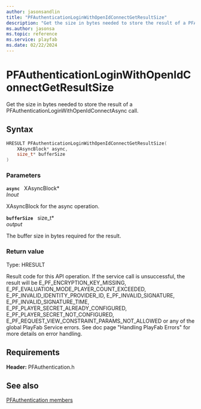 ```yaml
---
author: jasonsandlin
title: "PFAuthenticationLoginWithOpenIdConnectGetResultSize"
description: "Get the size in bytes needed to store the result of a PFAuthenticationLoginWithOpenIdConnectAsync call."
ms.author: jasonsa
ms.topic: reference
ms.service: playfab
ms.date: 02/22/2024
---
```


# PFAuthenticationLoginWithOpenIdConnectGetResultSize  

Get the size in bytes needed to store the result of a PFAuthenticationLoginWithOpenIdConnectAsync call.  

## Syntax  
  
```cpp
HRESULT PFAuthenticationLoginWithOpenIdConnectGetResultSize(  
    XAsyncBlock* async,  
    size_t* bufferSize  
)  
```  
  
### Parameters  
  
**`async`** &nbsp; XAsyncBlock*  
*_Inout_*  
  
XAsyncBlock for the async operation.  
  
**`bufferSize`** &nbsp; size_t*  
*output*  
  
The buffer size in bytes required for the result.  
  
  
### Return value
Type: HRESULT
  
Result code for this API operation. If the service call is unsuccessful, the result will be E_PF_ENCRYPTION_KEY_MISSING, E_PF_EVALUATION_MODE_PLAYER_COUNT_EXCEEDED, E_PF_INVALID_IDENTITY_PROVIDER_ID, E_PF_INVALID_SIGNATURE, E_PF_INVALID_SIGNATURE_TIME, E_PF_PLAYER_SECRET_ALREADY_CONFIGURED, E_PF_PLAYER_SECRET_NOT_CONFIGURED, E_PF_REQUEST_VIEW_CONSTRAINT_PARAMS_NOT_ALLOWED or any of the global PlayFab Service errors. See doc page "Handling PlayFab Errors" for more details on error handling.
  
  
## Requirements  
  
**Header:** PFAuthentication.h
  
## See also  
[PFAuthentication members](../pfauthentication_members.md)  

  
  
